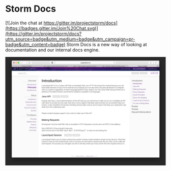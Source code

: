 # Storm Docs

[![Join the chat at https://gitter.im/projectstorm/docs](https://badges.gitter.im/Join%20Chat.svg)](https://gitter.im/projectstorm/docs?utm_source=badge&utm_medium=badge&utm_campaign=pr-badge&utm_content=badge)
Storm Docs is a new way of looking at documentation and our internal docs engine.

![screenshot](./screenshot.png)
